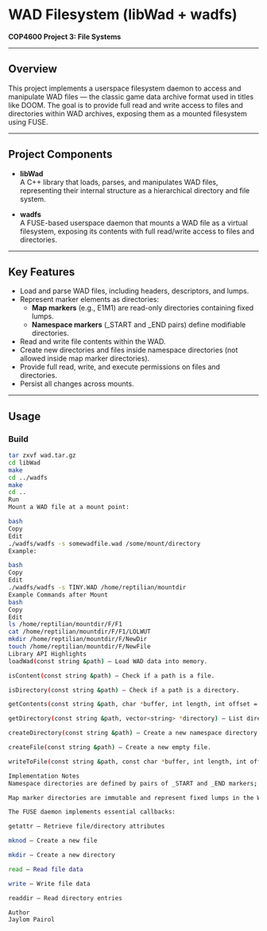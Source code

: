 # WAD Filesystem (libWad + wadfs)  
**COP4600 Project 3: File Systems**  

---

## Overview  
This project implements a userspace filesystem daemon to access and manipulate WAD files — the classic game data archive format used in titles like DOOM. The goal is to provide full read and write access to files and directories within WAD archives, exposing them as a mounted filesystem using FUSE.

---

## Project Components  

- **libWad**  
  A C++ library that loads, parses, and manipulates WAD files, representing their internal structure as a hierarchical directory and file system.

- **wadfs**  
  A FUSE-based userspace daemon that mounts a WAD file as a virtual filesystem, exposing its contents with full read/write access to files and directories.

---

## Key Features  

- Load and parse WAD files, including headers, descriptors, and lumps.  
- Represent marker elements as directories:  
  - **Map markers** (e.g., E1M1) are read-only directories containing fixed lumps.  
  - **Namespace markers** (_START and _END pairs) define modifiable directories.  
- Read and write file contents within the WAD.  
- Create new directories and files inside namespace directories (not allowed inside map marker directories).  
- Provide full read, write, and execute permissions on files and directories.  
- Persist all changes across mounts.

---

## Usage  

### Build  
```bash
tar zxvf wad.tar.gz
cd libWad
make
cd ../wadfs
make
cd ..
Run
Mount a WAD file at a mount point:

bash
Copy
Edit
./wadfs/wadfs -s somewadfile.wad /some/mount/directory
Example:

bash
Copy
Edit
./wadfs/wadfs -s TINY.WAD /home/reptilian/mountdir
Example Commands after Mount
bash
Copy
Edit
ls /home/reptilian/mountdir/F/F1
cat /home/reptilian/mountdir/F/F1/LOLWUT
mkdir /home/reptilian/mountdir/F/NewDir
touch /home/reptilian/mountdir/F/NewFile
Library API Highlights
loadWad(const string &path) — Load WAD data into memory.

isContent(const string &path) — Check if a path is a file.

isDirectory(const string &path) — Check if a path is a directory.

getContents(const string &path, char *buffer, int length, int offset = 0) — Read file contents.

getDirectory(const string &path, vector<string> *directory) — List directory entries.

createDirectory(const string &path) — Create a new namespace directory.

createFile(const string &path) — Create a new empty file.

writeToFile(const string &path, const char *buffer, int length, int offset = 0) — Write data to a file.

Implementation Notes
Namespace directories are defined by pairs of _START and _END markers; new files and directories are inserted just before the parent directory’s _END marker.

Map marker directories are immutable and represent fixed lumps in the WAD file.

The FUSE daemon implements essential callbacks:

getattr — Retrieve file/directory attributes

mknod — Create a new file

mkdir — Create a new directory

read — Read file data

write — Write file data

readdir — Read directory entries

Author
Jaylom Pairol
